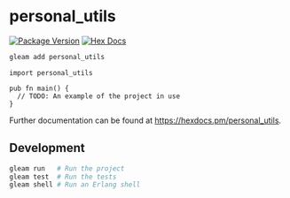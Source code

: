 # personal_utils

[![Package Version](https://img.shields.io/hexpm/v/personal_utils)](https://hex.pm/packages/personal_utils)
[![Hex Docs](https://img.shields.io/badge/hex-docs-ffaff3)](https://hexdocs.pm/personal_utils/)

```sh
gleam add personal_utils
```
```gleam
import personal_utils

pub fn main() {
  // TODO: An example of the project in use
}
```

Further documentation can be found at <https://hexdocs.pm/personal_utils>.

## Development

```sh
gleam run   # Run the project
gleam test  # Run the tests
gleam shell # Run an Erlang shell
```
